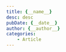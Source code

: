 ```yaml
---
title: {__name__}
desc: desc
pubDate: {__date__}
author: {__author__}
categories: 
    - Article
---
```


